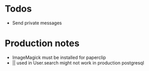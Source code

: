 # Todos
* Send private messages

# Production notes
* ImageMagick must be installed for paperclip
* || used in User.search might not work in production postgresql
